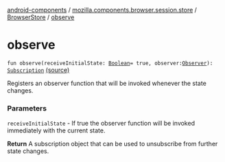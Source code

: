 [android-components](../../index.md) / [mozilla.components.browser.session.store](../index.md) / [BrowserStore](index.md) / [observe](./observe.md)

# observe

`fun observe(receiveInitialState: `[`Boolean`](https://kotlinlang.org/api/latest/jvm/stdlib/kotlin/-boolean/index.html)` = true, observer: `[`Observer`](../-observer.md)`): `[`Subscription`](-subscription/index.md) [(source)](https://github.com/mozilla-mobile/android-components/blob/master/components/browser/state/src/main/java/mozilla/components/browser/session/store/BrowserStore.kt#L69)

Registers an observer function that will be invoked whenever the state changes.

### Parameters

`receiveInitialState` - If true the observer function will be invoked immediately with the current state.

**Return**
A subscription object that can be used to unsubscribe from further state changes.

